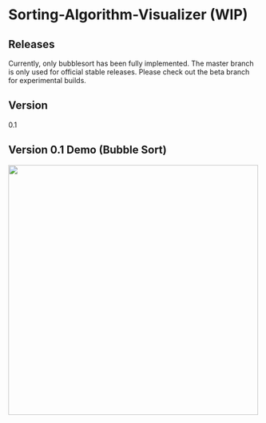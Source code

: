 # Sorting-Algorithm-Visualizer (WIP)

## Releases
Currently, only bubblesort has been fully implemented.
The master branch is only used for official stable releases.
Please check out the beta branch for experimental builds.

## Version
0.1

## Version 0.1 Demo (Bubble Sort)
<img src="https://i.imgur.com/P6FJ4Nq.gif" width=500px></img>
